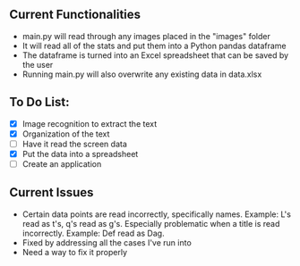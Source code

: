 ## Current Functionalities
- main.py will read through any images placed in the "images" folder
- It will read all of the stats and put them into a Python pandas dataframe
- The dataframe is turned into an Excel spreadsheet that can be saved by the user
- Running main.py will also overwrite any existing data in data.xlsx

## To Do List:
- [X] Image recognition to extract the text
- [X] Organization of the text
- [ ] Have it read the screen data
- [X] Put the data into a spreadsheet
- [ ] Create an application

## Current Issues
- Certain data points are read incorrectly, specifically names. Example: L's read as t's, q's read as g's. Especially problematic when a title is read incorrectly. Example: Def read as Dag.
- Fixed by addressing all the cases I've run into
- Need a way to fix it properly
